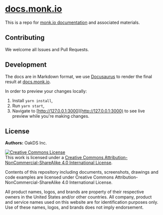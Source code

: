 # [docs.monk.io](https://docs.monk.io)

This is a repo for [monk.io documentation](https://docs.monk.io) and associated materials.

## Contributing

We welcome all Issues and Pull Requests.

## Development

The docs are in Markdown format, we use [Docusaurus](https://docusaurus.io/docs) to render the final result at [docs.monk.io](https://docs.monk.io).

In order to preview your changes locally:

1. Install `yarn install`,
2. Run `yarn start`,
3. Navigate to [http://127.0.0.1:3000](http://127.0.0.1:3000) to see live preview while you're making changes.

## License

**Authors:** OakDS Inc.

<a rel="license" href="http://creativecommons.org/licenses/by-nc-sa/4.0/"><img alt="Creative Commons License" style="border-width:0" src="https://i.creativecommons.org/l/by-nc-sa/4.0/88x31.png" /></a><br />This work is licensed under a <a rel="license" href="http://creativecommons.org/licenses/by-nc-sa/4.0/">Creative Commons Attribution-NonCommercial-ShareAlike 4.0 International License</a>.

Contents of this repository including documents, screenshots, drawings and code examples are licensed under Creative Commons Attribution-NonCommercial-ShareAlike 4.0 International License.

All product names, logos, and brands are property of their respective owners in the United States and/or other countries. All company, product and service names used on this website are for identification purposes only. Use of these names, logos, and brands does not imply endorsement.
